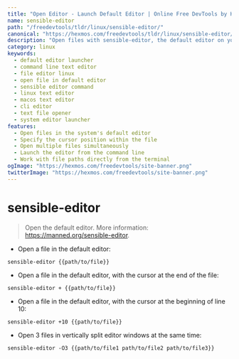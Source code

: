 ```yaml
---
title: "Open Editor - Launch Default Editor | Online Free DevTools by Hexmos"
name: sensible-editor
path: "/freedevtools/tldr/linux/sensible-editor/"
canonical: "https://hexmos.com/freedevtools/tldr/linux/sensible-editor/"
description: "Open files with sensible-editor, the default editor on your system. Quickly edit files from the command line. Free online tool, no registration required."
category: linux
keywords:
  - default editor launcher
  - command line text editor
  - file editor linux
  - open file in default editor
  - sensible editor command
  - linux text editor
  - macos text editor
  - cli editor
  - text file opener
  - system editor launcher
features:
  - Open files in the system's default editor
  - Specify the cursor position within the file
  - Open multiple files simultaneously
  - Launch the editor from the command line
  - Work with file paths directly from the terminal
ogImage: "https://hexmos.com/freedevtools/site-banner.png"
twitterImage: "https://hexmos.com/freedevtools/site-banner.png"
---
```


# sensible-editor

> Open the default editor.
> More information: <https://manned.org/sensible-editor>.

- Open a file in the default editor:

`sensible-editor {{path/to/file}}`

- Open a file in the default editor, with the cursor at the end of the file:

`sensible-editor + {{path/to/file}}`

- Open a file in the default editor, with the cursor at the beginning of line 10:

`sensible-editor +10 {{path/to/file}}`

- Open 3 files in vertically split editor windows at the same time:

`sensible-editor -O3 {{path/to/file1 path/to/file2 path/to/file3}}`
